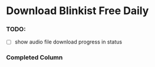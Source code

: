 # Download Blinkist Free Daily

### TODO:
- [ ] show audio file download progress in status

### Completed Column 
